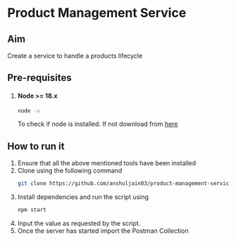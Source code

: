 # Product Management Service

## Aim

Create a service to handle a products lifecycle

## Pre-requisites
1. #### Node >= 18.x
    ```sh
    node -v
    ```
    To check if node is installed. If not download from [here](https://nodejs.org/en/download/current/)

## How to run it
1. Ensure that all the above mentioned tools have been installed
2. Clone using the following command
    ```sh
    git clone https://github.com/anshuljain03/product-management-service.git
    ```
3. Install dependencies and run the script using
    ```sh
    npm start
    ```
4. Input the value as requested by the script.
5. Once the server has started import the Postman Collection

